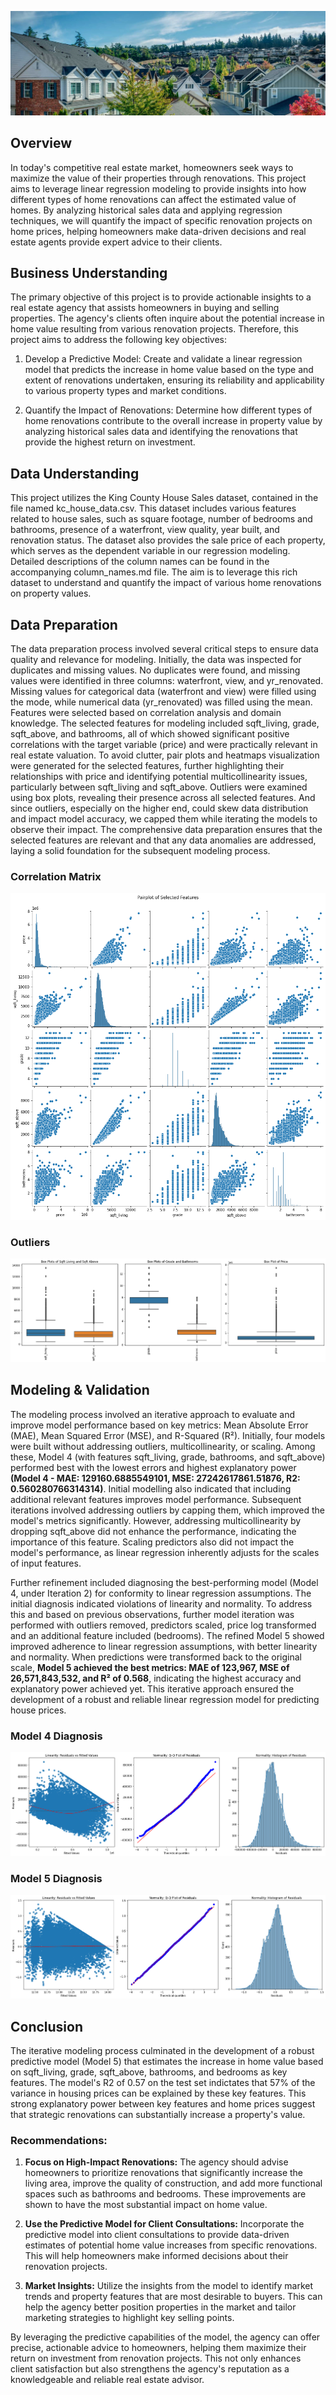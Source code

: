 ![header](images/home_pic.jpeg)

## Overview

In today's competitive real estate market, homeowners seek ways to maximize the value of their properties through renovations. This project aims to leverage linear regression modeling to provide insights into how different types of home renovations can affect the estimated value of homes. By analyzing historical sales data and applying regression techniques, we will quantify the impact of specific renovation projects on home prices, helping homeowners make data-driven decisions and real estate agents provide expert advice to their clients.

## Business Understanding

The primary objective of this project is to provide actionable insights to a real estate agency that assists homeowners in buying and selling properties. The agency's clients often inquire about the potential increase in home value resulting from various renovation projects. Therefore, this project aims to address the following key objectives:

1. Develop a Predictive Model: Create and validate a linear regression model that predicts the increase in home value based on the type and extent of renovations undertaken, ensuring its reliability and applicability to various property types and market conditions.

2. Quantify the Impact of Renovations: Determine how different types of home renovations contribute to the overall increase in property value by analyzing historical sales data and identifying the renovations that provide the highest return on investment.

## Data Understanding

This project utilizes the King County House Sales dataset, contained in the file named kc_house_data.csv. This dataset includes various features related to house sales, such as square footage, number of bedrooms and bathrooms, presence of a waterfront, view quality, year built, and renovation status. The dataset also provides the sale price of each property, which serves as the dependent variable in our regression modeling. Detailed descriptions of the column names can be found in the accompanying column_names.md file. The aim is to leverage this rich dataset to understand and quantify the impact of various home renovations on property values.

## Data Preparation

The data preparation process involved several critical steps to ensure data quality and relevance for modeling. Initially, the data was inspected for duplicates and missing values. No duplicates were found, and missing values were identified in three columns: waterfront, view, and yr_renovated. Missing values for categorical data (waterfront and view) were filled using the mode, while numerical data (yr_renovated) was filled using the mean. Features were selected based on correlation analysis and domain knowledge. The selected features for modeling included sqft_living, grade, sqft_above, and bathrooms, all of which showed significant positive correlations with the target variable (price) and were practically relevant in real estate valuation. To avoid clutter, pair plots and heatmaps visualization were generated for the selected features, further highlighting their relationships with price and identifying potential multicollinearity issues, particularly between sqft_living and sqft_above. Outliers were examined using box plots, revealing their presence across all selected features. And since outliers, especially on the higher end, could skew data distribution and impact model accuracy, we capped them while iterating the models to observe their impact. The comprehensive data preparation ensures that the selected features are relevant and that any data anomalies are addressed, laying a solid foundation for the subsequent modeling process.

### Correlation Matrix
![dataprep1](images/pair_plot.png)

### Outliers
![dataprep2](images/box_plot.png)

## Modeling & Validation

The modeling process involved an iterative approach to evaluate and improve model performance based on key metrics: Mean Absolute Error (MAE), Mean Squared Error (MSE), and R-Squared (R²). Initially, four models were built without addressing outliers, multicollinearity, or scaling. Among these, Model 4 (with features sqft_living, grade, bathrooms, and sqft_above) performed best with the lowest errors and highest explanatory power **(Model 4 - MAE: 129160.6885549101, MSE: 27242617861.51876, R2: 0.560280766314314)**. Initial modelling also indicated that including additional relevant features improves model performance. Subsequent iterations involved addressing outliers by capping them, which improved the model's metrics significantly. However, addressing multicollinearity by dropping sqft_above did not enhance the performance, indicating the importance of this feature. Scaling predictors also did not impact the model's performance, as linear regression inherently adjusts for the scales of input features.

Further refinement included diagnosing the best-performing model (Model 4, under Iteration 2) for conformity to linear regression assumptions. The initial diagnosis indicated violations of linearity and normality. To address this and based on previous observations, further model iteration was performed with outliers removed, predictors scaled, price log transformed and an additional feature included (bedrooms). The refined Model 5 showed improved adherence to linear regression assumptions, with better linearity and normality. When predictions were transformed back to the original scale, **Model 5 achieved the best metrics: MAE of 123,967, MSE of 26,571,843,532, and R² of 0.568**, indicating the highest accuracy and explanatory power achieved yet. This iterative approach ensured the development of a robust and reliable linear regression model for predicting house prices.

### Model 4 Diagnosis
![modeling1](images/model4_diagnosis.png)

### Model 5 Diagnosis
![modeling2](images/model5_diagnosis.png)

## Conclusion

The iterative modeling process culminated in the development of a robust predictive model (Model 5) that estimates the increase in home value based on sqft_living, grade, sqft_above, bathrooms, and bedrooms as key features. The model's R2 of 0.57 on the test set indictates that 57% of the variance in housing prices can be explained by these key features. This strong explanatory power between key features and home prices suggest that strategic renovations can substantially increase a property's value.

### Recommendations:

1. **Focus on High-Impact Renovations:** The agency should advise homeowners to prioritize renovations that significantly increase the living area, improve the quality of construction, and add more functional spaces such as bathrooms and bedrooms. These improvements are shown to have the most substantial impact on home value.

2. **Use the Predictive Model for Client Consultations:** Incorporate the predictive model into client consultations to provide data-driven estimates of potential home value increases from specific renovations. This will help homeowners make informed decisions about their renovation projects.

3. **Market Insights:** Utilize the insights from the model to identify market trends and property features that are most desirable to buyers. This can help the agency better position properties in the market and tailor marketing strategies to highlight key selling points.

By leveraging the predictive capabilities of the model, the agency can offer precise, actionable advice to homeowners, helping them maximize their return on investment from renovation projects. This not only enhances client satisfaction but also strengthens the agency's reputation as a knowledgeable and reliable real estate advisor.